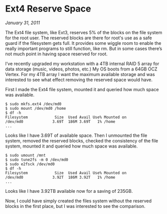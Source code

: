 # Ext4 Reserve Space

_January 31, 2011_

The Ext4 file system, like Ext3, reserves 5% of the blocks on the file system for the root user. The reserved blocks are there for root's use as a safe guard if the filesystem gets full. It provides some wiggle room to enable the really important programs to still function, like rm. But in some cases there’s not much point in having space reserved for root.

I’ve recently upgraded my workstation with a 4TB internal RAID 5 array for data storage (music, videos, photos, etc.) My OS boots from a 64GB OCZ Vertex. For my 4TB array I want the maximum available storage and was interested to see what effect removing the reserved space would have.

First I made the Ext4 file system, mounted it and queried how much space was available.

    $ sudo mkfs.ext4 /dev/md0
    $ sudo mount /dev/md0 /home
    $ df -h
    Filesystem            Size  Used Avail Use% Mounted on
    /dev/md0             3.69T  186M 3.69T   1% /home
    ...

Looks like I have 3.69T of available space. Then I unmounted the file system, removed the reserved blocks, checked the consistency of the file system, mounted it and queried how much space was available.

    $ sudo umount /mnt
    $ sudo tune2fs -m 0 /dev/md0
    $ sudo e2fsck /dev/md0
    $ df -h
    Filesystem            Size  Used Avail Use% Mounted on
    /dev/md0             3.92T  186M 3.92T   1% /home
    ...

Looks like I have 3.92TB available now for a saving of 235GB.

Now, I could have simply created the files system without the reserved blocks in the first place, but I was interested to see the comparison.
